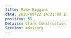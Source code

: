 ```yaml
---
title: Mike Riggins
date: 2018-08-22 14:31:00 Z
position: 59
Details: Clark Construction
Section: advisory
---
```


